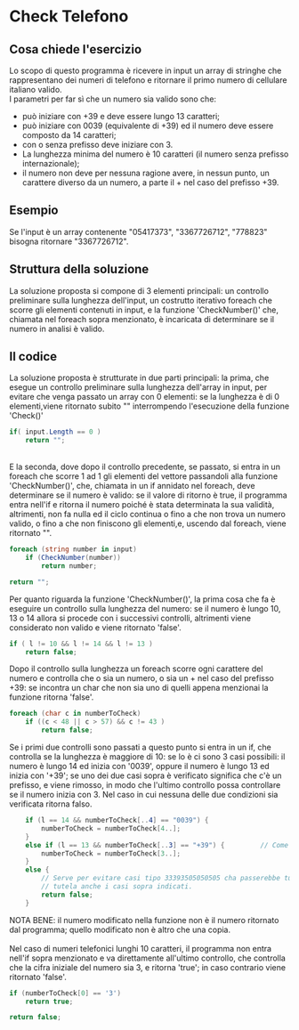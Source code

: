 # Check Telefono

## Cosa chiede l'esercizio
Lo scopo di questo programma è ricevere in input un array di stringhe che rappresentano dei numeri di telefono e ritornare il primo numero di cellulare italiano valido.<br>
I parametri per far sì che un numero sia valido sono che:
* può iniziare con +39 e deve essere lungo 13 caratteri;
* può iniziare con 0039 (equivalente di +39) ed il numero deve essere composto da 14 caratteri;
* con o senza prefisso deve iniziare con 3.
* La lunghezza minima del numero è 10 caratteri (il numero senza prefisso internazionale);
* il numero non deve per nessuna ragione avere, in nessun punto, un carattere diverso da un numero, a parte il + nel caso del prefisso +39.

## Esempio
Se l'input è un array contenente "05417373", "3367726712",  "778823" bisogna ritornare "3367726712".

## Struttura della soluzione
La soluzione proposta si compone di 3 elementi principali: un controllo preliminare sulla lunghezza dell'input, un costrutto iterativo foreach che scorre gli elementi contenuti in input, e la funzione 'CheckNumber()' che, chiamata nel foreach sopra menzionato, è incaricata di determinare se il numero in analisi è valido.

## Il codice
La soluzione proposta è strutturate in due parti principali: la prima, che esegue un controllo preliminare sulla lunghezza dell'array in input, per evitare che venga passato un array con 0 elementi: se la lunghezza è di 0 elementi,viene ritornato subito "" interrompendo l'esecuzione della funzione 'Check()'
``` C#
if( input.Length == 0 )
    return "";
```
<br>
E la seconda, dove dopo il controllo precedente, se passato, si entra in un foreach che scorre 1 ad 1 gli elementi del vettore passandoli alla funzione 'CheckNumber()', che, chiamata in un if annidato nel foreach, deve determinare se il numero è valido: se il valore di ritorno è true, il programma entra nell'if e ritorna il numero poiché è stata determinata la sua validità, altrimenti, non fa nulla ed il ciclo continua o fino a che non trova un numero valido, o fino a che non finiscono gli elementi,e, uscendo dal foreach, viene ritornato "".

``` C#
foreach (string number in input)
    if (CheckNumber(number))
        return number;

return "";
```
Per quanto riguarda la funzione 'CheckNumber()', la prima cosa che fa è eseguire un controllo sulla lunghezza del numero: se il numero è lungo 10, 13 o 14 allora si procede con i successivi controlli, altrimenti viene considerato non valido e viene ritornato 'false'.
``` C#
if ( l != 10 && l != 14 && l != 13 )
    return false;
```
Dopo il controllo sulla lunghezza un foreach scorre ogni carattere del numero e controlla che o sia un numero, o sia un + nel caso del prefisso +39: se incontra un char che non sia uno di quelli appena menzionai la funzione ritorna 'false'.
``` C#
foreach (char c in numberToCheck)
    if ((c < 48 || c > 57) && c != 43 )
        return false;
```
Se i primi due controlli sono passati a questo punto si entra in un if, che controlla se la lunghezza è maggiore di 10: se lo è ci sono 3 casi possibili: il numero è lungo 14 ed inizia con '0039', oppure il numero è lungo 13 ed inizia con '+39'; se uno dei due casi sopra è verificato significa che c'è un prefisso, e viene rimosso, in modo che l'ultimo controllo possa controllare se il numero inizia con 3. Nel caso in cui nessuna delle due condizioni sia verificata ritorna falso.
``` C#
    if (l == 14 && numberToCheck[..4] == "0039") {  
        numberToCheck = numberToCheck[4..];
    }
    else if (l == 13 && numberToCheck[..3] == "+39") {         // Come sopra, solo per cose tipo +93
        numberToCheck = numberToCheck[3..];
    }
    else {
        // Serve per evitare casi tipo 33393505050505 cha passerebbe tutti i precedenti controlli in quanto non rispetterebbe le condizioni nei precedenti if;
        // tutela anche i casi sopra indicati.
        return false;
    }
```
NOTA BENE: il numero modificato nella funzione non è il numero ritornato dal programma; quello modificato non è altro che una copia.
<br>
<br>
Nel caso di numeri telefonici lunghi 10 caratteri, il programma non entra nell'if sopra menzionato e va direttamente all'ultimo controllo, che controlla che la cifra iniziale del numero sia 3, e ritorna 'true'; in caso contrario viene ritornato 'false'.

``` C#
if (numberToCheck[0] == '3')
    return true;

return false;
```